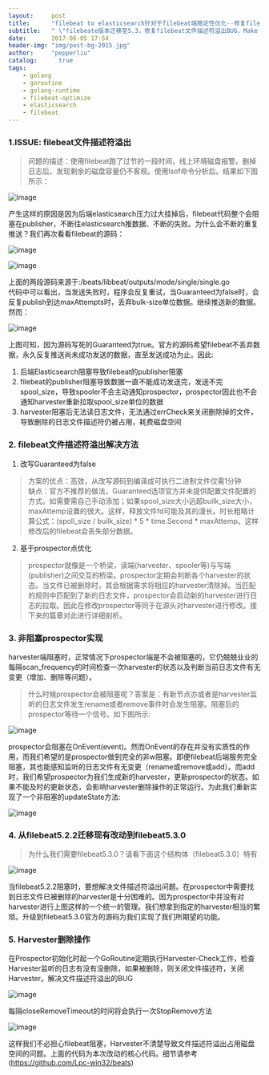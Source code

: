 ```yaml
---
layout:     post
title:      "filebeat to elasticsearch针对于filebeat端稳定性优化--修复filebeat文件描述符溢出问题"
subtitle:   " \"filebeate版本迁移至5.3，修复filebeat文件描述符溢出BUG，Make our filebeat stronger!\""
date:       2017-06-05 17:54
header-img: "img/post-bg-2015.jpg"
author:     "pepperliu"
catalog:      true
tags:
    - golang
    - goroutine
    - golang-runtime
    - filebeat-optimize
    - elasticsearch
    - filebeat
---
```


### 1.ISSUE: filebeat文件描述符溢出

> 问题的描述：使用filebeat跑了过节的一段时间，线上环境磁盘报警。删掉日志后，发现剩余的磁盘容量仍不客观。使用lsof命令分析后。结果如下图所示：

![image](http://lpc-win32.github.io/img/2017-06-05/lsof_deleted.png)

产生这样的原因是因为后端elasticsearch压力过大挂掉后，filebeat代码整个会阻塞在publisher，不断往elasticsearch推数据、不断的失败。为什么会不断的重复推送？我们再次看看filebeat的源码：


![image](http://lpc-win32.github.io/img/2017-06-05/Guaranteed-1.png)

![image](http://lpc-win32.github.io/img/2017-06-05/Guaranteed-2.png)

上面的两段源码来源于:/beats/libbeat/outputs/mode/single/single.go  
代码中可以看出，当发送失败时，程序会反复重试，当Guaranteed为false时，会反复publish到达maxAttempts时，丢弃bulk-size单位数据。继续推送新的数据。然而：

![image](http://lpc-win32.github.io/img/2017-06-05/Guaranteed-3.png)

上图可知，因为源码写死的Guaranteed为true。官方的源码希望filebeat不丢弃数据，永久反复推送尚未成功发送的数据，直至发送成功为止。因此:

1. 后端Elasticsearch阻塞导致filebeat的publisher阻塞
2. filebeat的publisher阻塞导致数据一直不能成功发送完，发送不完spool\_size，导致spooler不会主动通知prospector，prospector因此也不会通知harvester重新拉取spool\_size单位的数据
3. harvester阻塞后无法读日志文件，无法通过errCheck来关闭删除掉的文件，导致删除的日志文件描述符仍被占用，耗费磁盘空间

### 2. filebeat文件描述符溢出解决方法

1. 改写Guaranteed为false

> 方案的优点：高效，从改写源码到编译成可执行二进制文件仅需1分钟  
缺点：官方不推荐的做法，Guaranteed选项官方并未提供配置文件配置的方式。如需要需自己手动添加；如果spool\_size大小远超builk\_size大小，maxAttemp设置的很大。这样，释放文件fd可能及其的漫长。时长粗略计算公式：(spoll\_size / builk\_size) * 5 * time.Second * maxAttemp。这样修改后的filebeat会丢失部分数据。

2. 基于prospector点优化

> prospector就像是一个桥梁，读端(harvester、spooler等)与写端(publisher)之间交互的桥梁。prospector定期会判断各个harvester的状态。当文件已被删除时，其会根据需求将相应的harvester清除掉。当匹配的规则中匹配到了新的日志文件，prospector会启动新的harvester进行日志的拉取。因此在修改prospector等同于在源头对harvester进行修改。接下来的篇章对此进行详细剖析。

### 3. 非阻塞prospector实现

harvester端阻塞时，正常情况下prospector端是不会被阻塞的，它仍兢兢业业的每隔scan\_frequency的时间检查一次harvester的状态以及判断当前日志文件有无变更（增加、删除等问题）。

> 什么时候prospector会被阻塞呢？答案是：有新节点亦或者是harvester监听的日志文件发生rename或者remove事件时会发生阻塞。阻塞后的prospector等待一个信号。如下图所示:

![image](http://lpc-win32.github.io/img/2017-06-05/prospector-1.png)

prospector会阻塞在OnEvent(event)。然而OnEvent的存在并没有实质性的作用，而我们希望的是prospector做到完全的非w阻塞。即便filebeat后端服务完全阻塞，其也能感知监听的日志文件有无变更（rename或remove或add）。而add时，我们希望prospector为我们生成新的harvester，更新prospector的状态。如果不能及时的更新状态，会影响harvester删除操作的正常运行。为此我们重新实现了一个非阻塞的updateState方法:

![image](http://lpc-win32.github.io/img/2017-06-05/prospector-2.png)

### 4. 从filebeat5.2.2迁移现有改动到filebeat5.3.0

> 为什么我们需要filebeat5.3.0？请看下面这个结构体（filebeat5.3.0）特有

![image](http://lpc-win32.github.io/img/2017-06-05/harvesterRegistry.png)

当filebeat5.2.2阻塞时，要想解决文件描述符溢出问题。在prospector中需要找到日志文件已被删除的harvester是十分困难的。因为prospector中并没有对harvester进行上图这样的一个统一的管理。我们想拿到指定的harvester相当的繁琐。升级到filebeat5.3.0官方的源码为我们实现了我们所期望的功能。

### 5. Harvester删除操作

在Prospector初始化时起一个GoRoutine定期执行Harvester-Check工作，检查Harvester监听的日志有没有没删除，如果被删除，则关闭文件描述符，关闭Harvester。解决文件描述符溢出的BUG

![image](http://lpc-win32.github.io/img/2017-06-05/stopRemove-1.png)

每隔closeRemoveTimeout的时间将会执行一次StopRemove方法

![image](http://lpc-win32.github.io/img/2017-06-05/stopRemove-2.png)

这样我们不必担心filebeat阻塞，Harvester不清楚导致文件描述符溢出占用磁盘空间的问题。上面的代码为本次改动的核心代码。细节请参考(https://github.com/Lpc-win32/beats)
